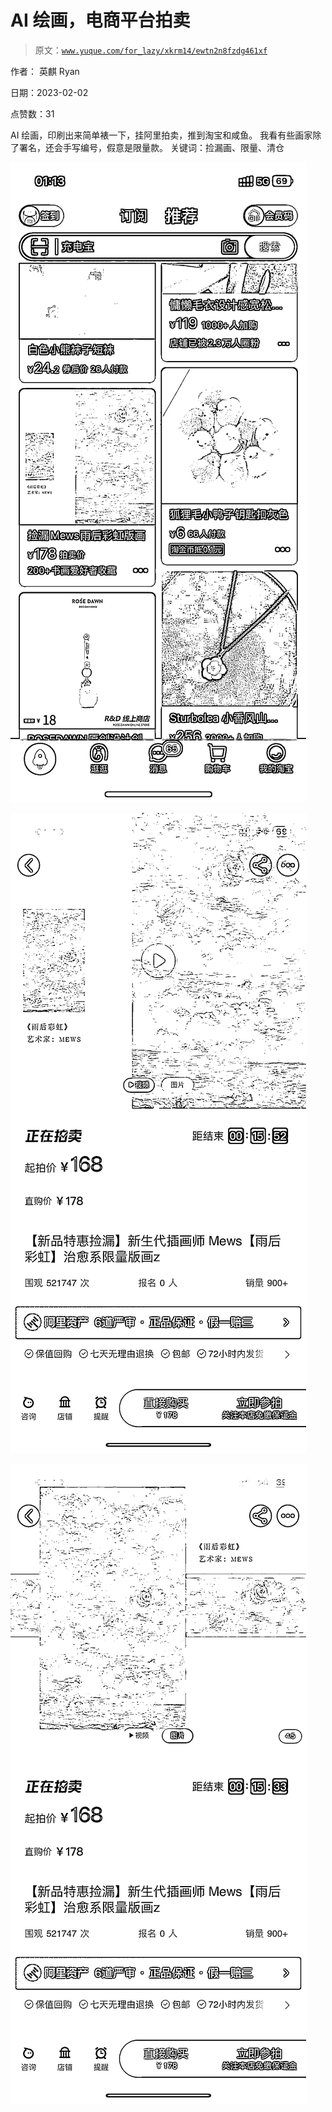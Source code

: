 # AI 绘画，电商平台拍卖

> 原文：[`www.yuque.com/for_lazy/xkrm14/ewtn2n8fzdg461xf`](https://www.yuque.com/for_lazy/xkrm14/ewtn2n8fzdg461xf)

作者： 英麒 Ryan 

日期：2023-02-02 

点赞数：31 

AI 绘画，印刷出来简单裱一下，挂阿里拍卖，推到淘宝和咸鱼。 我看有些画家除了署名，还会手写编号，假意是限量款。 关键词：捡漏画、限量、清仓 

![](img/937602c03b901b9be36ab1a815f18bec.png) 

![](img/40efb2e6b06732a30c8df8ec95a23867.png) 

![](img/2d2e91188f3ca2b7f9d43c51dcaa172b.png) 

